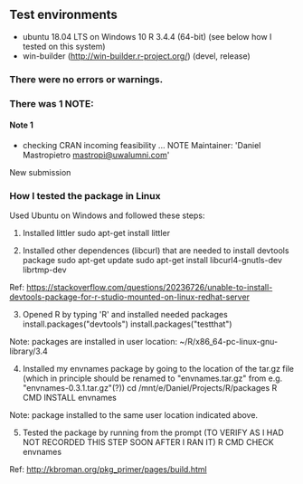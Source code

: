 ## Test environments
* ubuntu 18.04 LTS on Windows 10 R 3.4.4 (64-bit) (see below how I tested on this system)
* win-builder (http://win-builder.r-project.org/) (devel, release)

### There were no errors or warnings.
### There was 1 NOTE:

#### Note 1
* checking CRAN incoming feasibility ... NOTE
Maintainer: 'Daniel Mastropietro <mastropi@uwalumni.com>'

New submission

### How I tested the package in Linux
Used Ubuntu on Windows and followed these steps:  

1) Installed littler
sudo apt-get install littler

2) Installed other dependences (libcurl) that are needed to install devtools package
sudo apt-get update
sudo apt-get install libcurl4-gnutls-dev librtmp-dev

Ref: https://stackoverflow.com/questions/20236726/unable-to-install-devtools-package-for-r-studio-mounted-on-linux-redhat-server

3) Opened R by typing 'R' and installed needed packages
install.packages("devtools")
install.packages("testthat")

Note: packages are installed in user location:
~/R/x86_64-pc-linux-gnu-library/3.4

4) Installed my envnames package by going to the location of the tar.gz file (which in principle should be renamed to "envnames.tar.gz" from e.g. "envnames-0.3.1.tar.gz"(?))
cd /mnt/e/Daniel/Projects/R/packages
R CMD INSTALL envnames

Note: package installed to the same user location indicated above.

5) Tested the package by running from the prompt (TO VERIFY AS I HAD NOT RECORDED THIS STEP SOON AFTER I RAN IT)
R CMD CHECK envnames

Ref: http://kbroman.org/pkg_primer/pages/build.html
